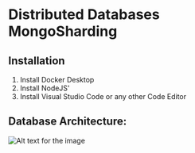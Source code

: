 # Distributed Databases MongoSharding

## Installation
1. Install Docker Desktop
2. Install NodeJS'
3. Install Visual Studio Code or any other Code Editor

## Database Architecture:

![Alt text for the image](image-url)